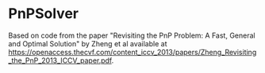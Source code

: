 # PnPSolver
Based on code from the paper "Revisiting the PnP Problem: A Fast, General and Optimal Solution" by Zheng et al available at https://openaccess.thecvf.com/content_iccv_2013/papers/Zheng_Revisiting_the_PnP_2013_ICCV_paper.pdf.

